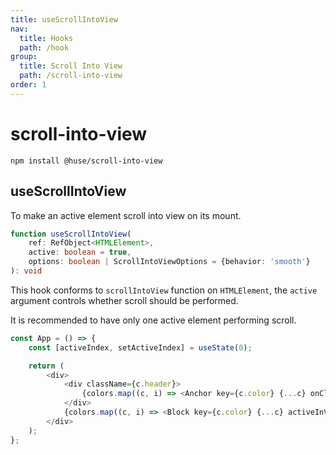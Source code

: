 ```yaml
---
title: useScrollIntoView
nav:
  title: Hooks
  path: /hook
group:
  title: Scroll Into View
  path: /scroll-into-view
order: 1
---
```


# scroll-into-view

```shell
npm install @huse/scroll-into-view
```

## useScrollIntoView

To make an active element scroll into view on its mount.

```typescript
function useScrollIntoView(
    ref: RefObject<HTMLElement>,
    active: boolean = true,
    options: boolean | ScrollIntoViewOptions = {behavior: 'smooth'}
): void
```

This hook conforms to `scrollIntoView` function on `HTMLElement`, the `active` argument controls whether scroll should be performed.

It is recommended to have only one active element performing scroll.

```javascript
const App = () => {
    const [activeIndex, setActiveIndex] = useState(0);

    return (
        <div>
            <div className={c.header}>
                {colors.map((c, i) => <Anchor key={c.color} {...c} onClick={() => setActiveIndex(i)} />)}
            </div>
            {colors.map((c, i) => <Block key={c.color} {...c} activeInView={i === activeIndex} />)}
        </div>
    );
};
```
